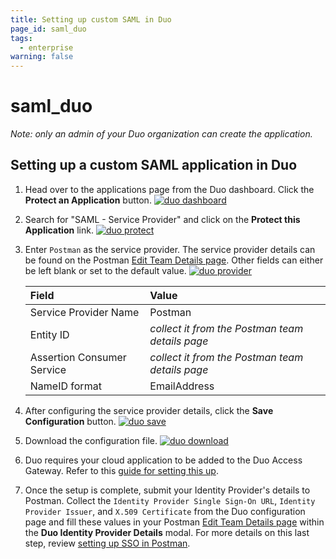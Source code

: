 ```yaml
---
title: Setting up custom SAML in Duo
page_id: saml_duo
tags:
  - enterprise
warning: false
---
```


# saml\_duo

_Note: only an admin of your Duo organization can create the application._

## Setting up a custom SAML application in Duo

1. Head over to the applications page from the Duo dashboard. Click the **Protect an Application** button. [![duo dashboard](https://s3.amazonaws.com/postman-static-getpostman-com/postman-docs/duo_dashboard.png)](https://s3.amazonaws.com/postman-static-getpostman-com/postman-docs/duo_dashboard.png)
2. Search for "SAML - Service Provider" and click on the **Protect this Application** link. [![duo protect](https://s3.amazonaws.com/postman-static-getpostman-com/postman-docs/duo_protect.png)](https://s3.amazonaws.com/postman-static-getpostman-com/postman-docs/duo_protect.png)
3. Enter `Postman` as the service provider. The service provider details can be found on the Postman [Edit Team Details page](https://go.postman.co/settings/team/general). Other fields can either be left blank or set to the default value. [![duo provider](https://s3.amazonaws.com/postman-static-getpostman-com/postman-docs/duo_provider.png)](https://s3.amazonaws.com/postman-static-getpostman-com/postman-docs/duo_provider.png)

   | **Field** | **Value** |
   | :--- | :--- |
   | Service Provider Name | Postman |
   | Entity ID | _collect it from the Postman team details page_ |
   | Assertion Consumer Service | _collect it from the Postman team details page_ |
   | NameID format | EmailAddress |

4. After configuring the service provider details, click the **Save Configuration** button. [![duo save](https://s3.amazonaws.com/postman-static-getpostman-com/postman-docs/duo_save.png)](https://s3.amazonaws.com/postman-static-getpostman-com/postman-docs/duo_save.png)
5. Download the configuration file. [![duo download](https://s3.amazonaws.com/postman-static-getpostman-com/postman-docs/duo_download.png)](https://s3.amazonaws.com/postman-static-getpostman-com/postman-docs/duo_download.png)
6. Duo requires your cloud application to be added to the Duo Access Gateway. Refer to this [guide for setting this up](https://duo.com/docs/dag-generic).
7. Once the setup is complete, submit your Identity Provider's details to Postman. Collect the `Identity Provider Single Sign-On URL`, `Identity Provider Issuer`, and `X.509 Certificate` from the Duo configuration page and fill these values in your Postman [Edit Team Details page](https://go.postman.co/settings/team/general) within the **Duo Identity Provider Details** modal. For more details on this last step, review [setting up SSO in Postman](https://github.com/kaustavdm/postman-docs-test/tree/b9c2cefa916197b408de633b2ecb1d256acf0a06/docs/enterprise/sso/admin_sso/README.md).

